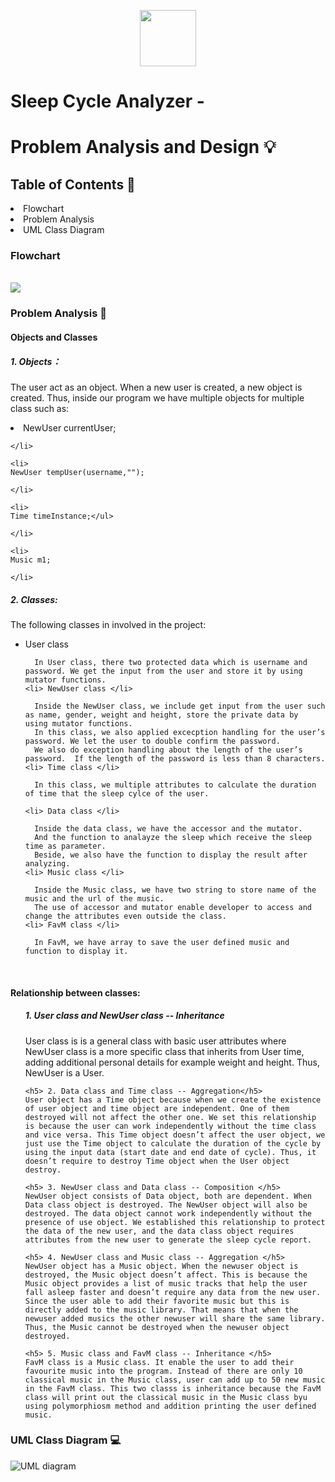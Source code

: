 <p align="center">
  <img src="." width="90" height="90">
</p>

<h1>Sleep Cycle Analyzer - </h1>
<h1>Problem Analysis and Design 💡</h1>
<h2>Table of Contents 🧾 </h2>
  <li> Flowchart </li>
  <li> Problem Analysis </li>
  <li> UML Class Diagram </li>

<h3> Flowchart </h3>
  <br />
    <img src = https://github.com/jjn7702/SECJ1023-PT2/blob/main/Submission/sec08_23242/DreamCatcher/Problem%20Analysis%20and%20Design/flowchart(updated).jpg>
  <br />
<h3> Problem Analysis 📝 </h3>
<h4> Objects and Classes </h4>
<h5> 1. Objects：</h5>
 
The user act as an object. When a new user is created, a new object is created. Thus, inside our program we have multiple objects for multiple class such as:
    <li> 
    NewUser currentUser;
    
    </li> 
    
    <li> 
    NewUser tempUser(username,""); 
    
    </li> 
    
    <li> 
    Time timeInstance;</ul> 
    
    </li>
    
    <li> 
    Music m1; 
    
    </li> 
    
  </ul>
<h5> 2. Classes: </h5>

The following classes in involved in the project: 
  <ul>
    <li> User class </li> 
    
      In User class, there two protected data which is username and password. We get the input from the user and store it by using mutator functions.
    <li> NewUser class </li>
    
      Inside the NewUser class, we include get input from the user such as name, gender, weight and height, store the private data by  using mutator functions. 
      In this class, we also applied excecption handling for the user’s password. We let the user to double confirm the password.
      We also do exception handling about the length of the user’s password.  If the length of the password is less than 8 characters.
    <li> Time class </li>
      
      In this class, we multiple attributes to calculate the duration of time that the sleep cylce of the user.
      
    <li> Data class </li>
  
      Inside the data class, we have the accessor and the mutator.
      And the function to analayze the sleep which receive the sleep time as parameter.
      Beside, we also have the function to display the result after analyzing.
    <li> Music class </li>
      
      Inside the Music class, we have two string to store name of the music and the url of the music.
      The use of accessor and mutator enable developer to access and change the attributes even outside the class. 
    <li> FavM class </li>
      
      In FavM, we have array to save the user defined music and function to display it.
  </ul>
  <br />
<h4> Relationship between classes: </h4>
  <ul>
    <h5> 1. User class and NewUser class -- Inheritance</h5>
    User class is is a general class with basic user attributes where NewUser class is a more specific class that inherits from User time, adding additional personal details for example weight and height. Thus, NewUser is a User. 
    
    <h5> 2. Data class and Time class -- Aggregation</h5>
    User object has a Time object because when we create the existence of user object and time object are independent. One of them destroyed will not affect the other one. We set this relationship is because the user can work independently without the time class and vice versa. This Time object doesn’t affect the user object, we just use the Time object to calculate the duration of the cycle by using the input data (start date and end date of cycle). Thus, it doesn’t require to destroy Time object when the User object destroy. 
    
    <h5> 3. NewUser class and Data class -- Composition </h5>
    NewUser object consists of Data object, both are dependent. When Data class object is destroyed. The NewUser object will also be destroyed. The data object cannot work independently without the presence of use object. We established this relationship to protect the data of the new user, and the data class object requires attributes from the new user to generate the sleep cycle report. 
    
    <h5> 4. NewUser class and Music class -- Aggregation </h5>
    NewUser object has a Music object. When the newuser object is destroyed, the Music object doesn’t affect. This is because the Music object provides a list of music tracks that help the user fall asleep faster and doesn’t require any data from the new user. Since the user able to add their favorite music but this is directly added to the music library. That means that when the newuser added musics the other newuser will share the same library. Thus, the Music cannot be destroyed when the newuser object destroyed. 
    
    <h5> 5. Music class and FavM class -- Inheritance </h5>
    FavM class is a Music class. It enable the user to add their favourite music into the program. Instead of there are only 10 classical music in the Music class, user can add up to 50 new music in the FavM class. This two classs is inheritance because the FavM class will print out the classical music in the Music class byu using polymorphiosm method and addition printing the user defined music. 
 </ul>
<h3> UML Class Diagram 💻</h3>

![UML diagram](https://github.com/jjn7702/SECJ1023-PT2/blob/main/Submission/sec08_23242/DreamCatcher/Problem%20Analysis%20and%20Design/DreamCatcherUMLDiagram.jpg)

